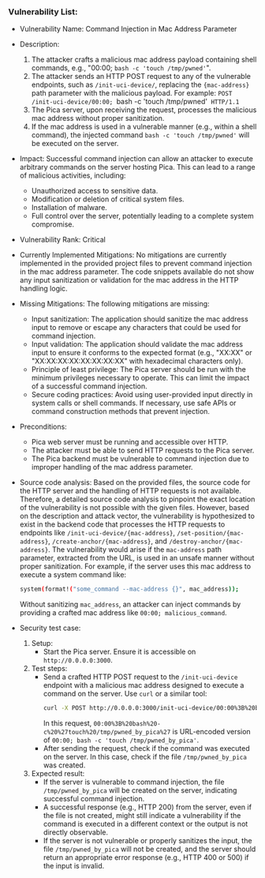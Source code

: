 ### Vulnerability List:

* Vulnerability Name: Command Injection in Mac Address Parameter

* Description:
    1. The attacker crafts a malicious mac address payload containing shell commands, e.g., "00:00; `bash -c 'touch /tmp/pwned'`".
    2. The attacker sends an HTTP POST request to any of the vulnerable endpoints, such as `/init-uci-device/`, replacing the `{mac-address}` path parameter with the malicious payload. For example: `POST /init-uci-device/00:00; `bash -c 'touch /tmp/pwned'` HTTP/1.1`
    3. The Pica server, upon receiving the request, processes the malicious mac address without proper sanitization.
    4. If the mac address is used in a vulnerable manner (e.g., within a shell command), the injected command `bash -c 'touch /tmp/pwned'` will be executed on the server.

* Impact:
    Successful command injection can allow an attacker to execute arbitrary commands on the server hosting Pica. This can lead to a range of malicious activities, including:
    - Unauthorized access to sensitive data.
    - Modification or deletion of critical system files.
    - Installation of malware.
    - Full control over the server, potentially leading to a complete system compromise.

* Vulnerability Rank: Critical

* Currently Implemented Mitigations:
    No mitigations are currently implemented in the provided project files to prevent command injection in the mac address parameter. The code snippets available do not show any input sanitization or validation for the mac address in the HTTP handling logic.

* Missing Mitigations:
    The following mitigations are missing:
    - Input sanitization: The application should sanitize the mac address input to remove or escape any characters that could be used for command injection.
    - Input validation: The application should validate the mac address input to ensure it conforms to the expected format (e.g., "XX:XX" or "XX:XX:XX:XX:XX:XX:XX:XX" with hexadecimal characters only).
    - Principle of least privilege: The Pica server should be run with the minimum privileges necessary to operate. This can limit the impact of a successful command injection.
    - Secure coding practices: Avoid using user-provided input directly in system calls or shell commands. If necessary, use safe APIs or command construction methods that prevent injection.

* Preconditions:
    - Pica web server must be running and accessible over HTTP.
    - The attacker must be able to send HTTP requests to the Pica server.
    - The Pica backend must be vulnerable to command injection due to improper handling of the mac address parameter.

* Source code analysis:
    Based on the provided files, the source code for the HTTP server and the handling of HTTP requests is not available. Therefore, a detailed source code analysis to pinpoint the exact location of the vulnerability is not possible with the given files.
    However, based on the description and attack vector, the vulnerability is hypothesized to exist in the backend code that processes the HTTP requests to endpoints like `/init-uci-device/{mac-address}`, `/set-position/{mac-address}`, `/create-anchor/{mac-address}`, and `/destroy-anchor/{mac-address}`.
    The vulnerability would arise if the `mac-address` path parameter, extracted from the URL, is used in an unsafe manner without proper sanitization. For example, if the server uses this mac address to execute a system command like:
    ```bash
    system(format!("some_command --mac-address {}", mac_address));
    ```
    Without sanitizing `mac_address`, an attacker can inject commands by providing a crafted mac address like `00:00; malicious_command`.

* Security test case:
    1. Setup:
        - Start the Pica server. Ensure it is accessible on `http://0.0.0.0:3000`.
    2. Test steps:
        - Send a crafted HTTP POST request to the `/init-uci-device` endpoint with a malicious mac address designed to execute a command on the server. Use `curl` or a similar tool:
          ```bash
          curl -X POST http://0.0.0.0:3000/init-uci-device/00:00%3B%20bash%20-c%20%27touch%20/tmp/pwned_by_pica%27
          ```
          In this request, `00:00%3B%20bash%20-c%20%27touch%20/tmp/pwned_by_pica%27` is URL-encoded version of `00:00; bash -c 'touch /tmp/pwned_by_pica'`.
        - After sending the request, check if the command was executed on the server. In this case, check if the file `/tmp/pwned_by_pica` was created.
    3. Expected result:
        - If the server is vulnerable to command injection, the file `/tmp/pwned_by_pica` will be created on the server, indicating successful command injection.
        - A successful response (e.g., HTTP 200) from the server, even if the file is not created, might still indicate a vulnerability if the command is executed in a different context or the output is not directly observable.
        - If the server is not vulnerable or properly sanitizes the input, the file `/tmp/pwned_by_pica` will not be created, and the server should return an appropriate error response (e.g., HTTP 400 or 500) if the input is invalid.